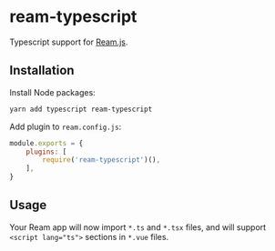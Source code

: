 # ream-typescript

Typescript support for [Ream.js](https://ream.js.org/).

## Installation

Install Node packages:

```bash
yarn add typescript ream-typescript
```

Add plugin to `ream.config.js`:

```js
module.exports = {
	plugins: [
		require('ream-typescript')(),
	],
}
```

## Usage

Your Ream app will now import `*.ts` and `*.tsx` files, and will support `<script lang="ts">` sections in `*.vue` files.
